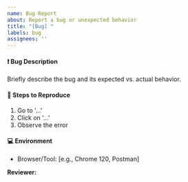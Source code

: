 ```yaml
---
name: Bug Report
about: Report a bug or unexpected behavior
title: "[Bug] "
labels: bug
assignees: ''
---
```


#### ❗ Bug Description
Briefly describe the bug and its expected vs. actual behavior.

#### 🧪 Steps to Reproduce
1. Go to '...'
2. Click on '...'
3. Observe the error

#### 💻 Environment
- Browser/Tool: [e.g., Chrome 120, Postman]

**Reviewer:**
